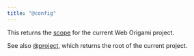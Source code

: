 ```yaml
---
title: "@config"
---
```


This returns the [scope](scope.html) for the current Web Origami project.

See also [@project](@project.html), which returns the root of the current project.
